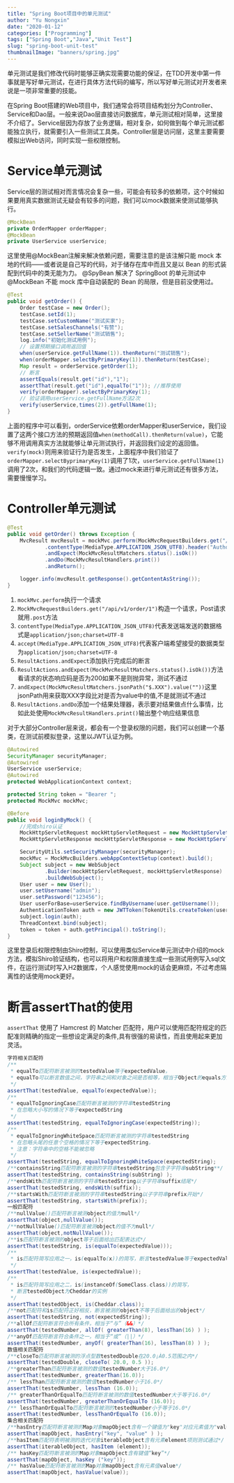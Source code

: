 ```yaml
---
title: "Spring Boot项目中的单元测试"
author: "Yu Nongxin"
date: "2020-01-12"
categories: ["Programming"]
tags: ["Spring Boot","Java","Unit Test"]
slug: "spring-boot-unit-test"
thumbnailImage: "banners/spring.jpg"
---
```

单元测试是我们修改代码时能够正确实现需要功能的保证，在TDD开发中第一件事就是写好单元测试，在进行具体方法代码的编写，所以写好单元测试对开发者来说是一项非常重要的技能。
<!--more-->
在Spring Boot搭建的Web项目中，我们通常会将项目结构划分为Controller、Service和Dao层。一般来说Dao层直接访问数据库，单元测试相对简单，这里接不介绍了。Service层因为存放了业务逻辑，相对复杂，如何做到每个单元测试都能独立执行，就需要引入一些测试工具类。Controller层是访问层，这里主要需要模拟出Web访问，同时实现一些权限控制。

# Service单元测试

Service层的测试相对而言情况会复杂一些，可能会有较多的依赖项，这个时候如果要用真实数据测试无疑会有较多的问题，我们可以mock数据来使测试能够执行。

```java
@MockBean
private OrderMapper orderMapper;
@MockBean
private UserService userService;
```

这里使用@MockBean注解来解决依赖问题，需要注意的是该注解只能 mock 本地的代码——或者说是自己写的代码，对于储存在库中而且又是以 Bean 的形式装配到代码中的类无能为力。
@SpyBean 解决了 SpringBoot 的单元测试中 @MockBean 不能 mock 库中自动装配的 Bean 的局限，但是目前没使用过。

```java
@Test
public void getOrder() {
    Order testCase = new Order();
    testCase.setId(1);
    testCase.setCustomName("测试买家");
    testCase.setSalesChannels("有赞");
    testCase.setSellerName("测试销售");
    log.info("初始化测试用例");
    // 设置预期接口调用返回值
    when(userService.getFullName(1)).thenReturn("测试销售");
    when(orderMapper.selectByPrimaryKey(1)).thenReturn(testCase);
    Map result = orderService.getOrder(1);
    // 断言
    assertEquals(result.get("id"),"1");
    assertThat(result.get("id"),equalTo("1")); //推荐使用
    verify(orderMapper).selectByPrimaryKey(1);
    // 验证调用userService.getFullName方法2次
    verify(userService,times(2)).getFullName(1);
}
```

上面的程序中可以看到，orderService依赖orderMapper和userService，我们设置了这两个接口方法的预期返回值`when(methodCall).thenReturn(value)`，它能够不用调用真实方法就能够让单元测试执行，并返回我们设定的返回值。`verify(mock)`则用来验证行为是否发生，上面程序中我们验证了`orderMapper.selectByprimaryKey(1)`调用了1次，`userService.getFullName(1)`调用了2次，和我们的代码逻辑一致。通过mock来进行单元测试还有很多方法，需要慢慢学习。

# Controller单元测试

```java
@Test
public void getOrder() throws Exception {
    MvcResult mvcResult = mockMvc.perform(MockMvcRequestBuilders.get("/api/v1/order/1")
            .contentType(MediaType.APPLICATION_JSON_UTF8).header("Authorization",token))
            .andExpect(MockMvcResultMatchers.status().isOk())
            .andDo(MockMvcResultHandlers.print())
            .andReturn();

    logger.info(mvcResult.getResponse().getContentAsString());
}
```

1. `mockMvc.perform`执行一个请求
2. `MockMvcRequestBuilders.get("/api/v1/order/1")`构造一个请求，Post请求就用`.post`方法
3. `contentType(MediaType.APPLICATION_JSON_UTF8)`代表发送端发送的数据格式是`application/json;charset=UTF-8`
4. `accept(MediaType.APPLICATION_JSON_UTF8)`代表客户端希望接受的数据类型为`application/json;charset=UTF-8`
5. `ResultActions.andExpect`添加执行完成后的断言
6. `ResultActions.andExpect(MockMvcResultMatchers.status().isOk())`方法看请求的状态响应码是否为200如果不是则抛异常，测试不通过
7. `andExpect(MockMvcResultMatchers.jsonPath("$.XXX").value(""))`这里jsonPath用来获取XXX字段比对是否为value中的值,不是就测试不通过
8. `ResultActions.andDo`添加一个结果处理器，表示要对结果做点什么事情，比如此处使用`MockMvcResultHandlers.print()`输出整个响应结果信息

对于大部分Controller层来说，都会有一个登录权限的问题，我们可以创建一个基类，在测试前模拟登录，这里以JWT认证为例。

```java
@Autowired
SecurityManager securityManager;
@Autowired
UserService userService;
@Autowired
protected WebApplicationContext context;

protected String token = "Bearer ";
protected MockMvc mockMvc;

@Before
public void loginByMock() {
    //完成shiro认证
    MockHttpServletRequest mockHttpServletRequest = new MockHttpServletRequest(context.getServletContext());
    MockHttpServletResponse mockHttpServletResponse = new MockHttpServletResponse();

    SecurityUtils.setSecurityManager(securityManager);
    mockMvc = MockMvcBuilders.webAppContextSetup(context).build();
    Subject subject = new WebSubject
            .Builder(mockHttpServletRequest, mockHttpServletResponse)
            .buildWebSubject();
    User user = new User();
    user.setUsername("admin");
    user.setPassword("123456");
    User userForBase=userService.findByUsername(user.getUsername());
    AuthenticationToken auth = new JWTToken(TokenUtils.createToken(userForBase));
    subject.login(auth);
    ThreadContext.bind(subject);
    token = token + auth.getPrincipal().toString();
}
```

这里登录后权限控制由Shiro控制，可以使用类似Service单元测试中介绍的mock方法，模拟Shiro验证结构，也可以将用户和权限直接生成一些测试用例写入sql文件，在运行测试时写入H2数据库，个人感觉使用mock的话会更麻烦，不过考虑隔离性的话使用mock更好。

# 断言assertThat的使用

`assertThat` 使用了 Hamcrest 的 Matcher 匹配符，用户可以使用匹配符规定的匹配准则精确的指定一些想设定满足的条件,具有很强的易读性，而且使用起来更加灵活。

```java
字符相关匹配符
/**
 * equalTo匹配符断言被测的testedValue等于expectedValue，
 * equalTo可以断言数值之间，字符串之间和对象之间是否相等，相当于Object的equals方法
 */
assertThat(testedValue, equalTo(expectedValue));
/**
 * equalToIgnoringCase匹配符断言被测的字符串testedString
 * 在忽略大小写的情况下等于expectedString
 */
assertThat(testedString, equalToIgnoringCase(expectedString));
/**
 * equalToIgnoringWhiteSpace匹配符断言被测的字符串testedString
 * 在忽略头尾的任意个空格的情况下等于expectedString，
 * 注意：字符串中的空格不能被忽略
 */
assertThat(testedString, equalToIgnoringWhiteSpace(expectedString);
/**containsString匹配符断言被测的字符串testedString包含子字符串subString**/
assertThat(testedString, containsString(subString) );
/**endsWith匹配符断言被测的字符串testedString以子字符串suffix结尾*/
assertThat(testedString, endsWith(suffix));
/**startsWith匹配符断言被测的字符串testedString以子字符串prefix开始*/
assertThat(testedString, startsWith(prefix));
一般匹配符
/**nullValue()匹配符断言被测object的值为null*/
assertThat(object,nullValue());
/**notNullValue()匹配符断言被测object的值不为null*/
assertThat(object,notNullValue());
/**is匹配符断言被测的object等于后面给出匹配表达式*/
assertThat(testedString, is(equalTo(expectedValue)));
/**
 * is匹配符简写应用之一，is(equalTo(x))的简写，断言testedValue等于expectedValue
 */
assertThat(testedValue, is(expectedValue));
/**
 * is匹配符简写应用之二，is(instanceOf(SomeClass.class))的简写，
 * 断言testedObject为Cheddar的实例
 */
assertThat(testedObject, is(Cheddar.class));
/**not匹配符和is匹配符正好相反，断言被测的object不等于后面给出的object*/
assertThat(testedString, not(expectedString));
/**allOf匹配符断言符合所有条件，相当于“与”（&&）*/
assertThat(testedNumber, allOf( greaterThan(8), lessThan(16) ) );
/**anyOf匹配符断言符合条件之一，相当于“或”（||）*/
assertThat(testedNumber, anyOf( greaterThan(16), lessThan(8) ) );
数值相关匹配符
/**closeTo匹配符断言被测的浮点型数testedDouble在20.0¡À0.5范围之内*/
assertThat(testedDouble, closeTo( 20.0, 0.5 ));
/**greaterThan匹配符断言被测的数值testedNumber大于16.0*/
assertThat(testedNumber, greaterThan(16.0));
/** lessThan匹配符断言被测的数值testedNumber小于16.0*/
assertThat(testedNumber, lessThan (16.0));
/** greaterThanOrEqualTo匹配符断言被测的数值testedNumber大于等于16.0*/
assertThat(testedNumber, greaterThanOrEqualTo (16.0));
/** lessThanOrEqualTo匹配符断言被测的testedNumber小于等于16.0*/
assertThat(testedNumber, lessThanOrEqualTo (16.0));
集合相关匹配符
/**hasEntry匹配符断言被测的Map对象mapObject含有一个键值为"key"对应元素值为"value"的Entry项*/
assertThat(mapObject, hasEntry("key", "value" ) );
/**hasItem匹配符表明被测的迭代对象iterableObject含有元素element项则测试通过*/
assertThat(iterableObject, hasItem (element));
/** hasKey匹配符断言被测的Map对象mapObject含有键值“key”*/
assertThat(mapObject, hasKey ("key"));
/** hasValue匹配符断言被测的Map对象mapObject含有元素值value*/
assertThat(mapObject, hasValue(value));
```

